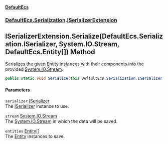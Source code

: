 #### [DefaultEcs](./index.md 'index')
### [DefaultEcs.Serialization](./DefaultEcs-Serialization.md 'DefaultEcs.Serialization').[ISerializerExtension](./DefaultEcs-Serialization-ISerializerExtension.md 'DefaultEcs.Serialization.ISerializerExtension')
## ISerializerExtension.Serialize(DefaultEcs.Serialization.ISerializer, System.IO.Stream, DefaultEcs.Entity[]) Method
Serializes the given [Entity](./DefaultEcs-Entity.md 'DefaultEcs.Entity') instances with their components into the provided [System.IO.Stream](https://docs.microsoft.com/en-us/dotnet/api/System.IO.Stream 'System.IO.Stream').  
```C#
public static void Serialize(this DefaultEcs.Serialization.ISerializer serializer, System.IO.Stream stream, params DefaultEcs.Entity[] entities);
```
#### Parameters
<a name='DefaultEcs-Serialization-ISerializerExtension-Serialize(DefaultEcs-Serialization-ISerializer_System-IO-Stream_DefaultEcs-Entity--)-serializer'></a>
`serializer` [ISerializer](./DefaultEcs-Serialization-ISerializer.md 'DefaultEcs.Serialization.ISerializer')  
The [ISerializer](./DefaultEcs-Serialization-ISerializer.md 'DefaultEcs.Serialization.ISerializer') instance to use.  
  
<a name='DefaultEcs-Serialization-ISerializerExtension-Serialize(DefaultEcs-Serialization-ISerializer_System-IO-Stream_DefaultEcs-Entity--)-stream'></a>
`stream` [System.IO.Stream](https://docs.microsoft.com/en-us/dotnet/api/System.IO.Stream 'System.IO.Stream')  
The [System.IO.Stream](https://docs.microsoft.com/en-us/dotnet/api/System.IO.Stream 'System.IO.Stream') in which the data will be saved.  
  
<a name='DefaultEcs-Serialization-ISerializerExtension-Serialize(DefaultEcs-Serialization-ISerializer_System-IO-Stream_DefaultEcs-Entity--)-entities'></a>
`entities` [Entity](./DefaultEcs-Entity.md 'DefaultEcs.Entity')[[]](https://docs.microsoft.com/en-us/dotnet/api/System.Array 'System.Array')  
The [Entity](./DefaultEcs-Entity.md 'DefaultEcs.Entity') instances to save.  
  
